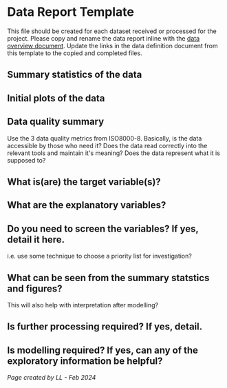 # Data Report Template

This file should be created for each dataset received or processed for the project. Please copy and rename the data report inline with the [data overview document](/docs/2.DataAcquisitionAndPreparation/Data%20Pipeline/DataOverview.md). Update the links in the data definition document from this template to the copied and completed files. 

## Summary statistics of the data

## Initial plots of the data

## Data quality summary

Use the 3 data quality metrics from ISO8000-8. Basically, is the data accessible by those who need it? Does the data read correctly into the relevant tools and maintain it's meaning? Does the data represent what it is supposed to?  

## What is(are) the target variable(s)? 

## What are the explanatory variables? 

## Do you need to screen the variables? If yes, detail it here. 
i.e. use some technique to choose a priority list for investigation?

## What can be seen from the summary statstics and figures? 
This will also help with interpretation after modelling? 

## Is further processing required? If yes, detail.
## Is modelling required? If yes, can any of the exploratory information be helpful? 





 *Page created by LL - Feb 2024*